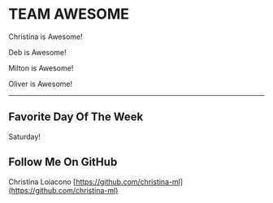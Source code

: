 # TEAM AWESOME

Christina is Awesome!

Deb is Awesome!

Milton is Awesome!

Oliver is Awesome!

---

## Favorite Day Of The Week

Saturday!

## Follow Me On GitHub

Christina Loiacono [https://github.com/christina-ml](https://github.com/christina-ml)
